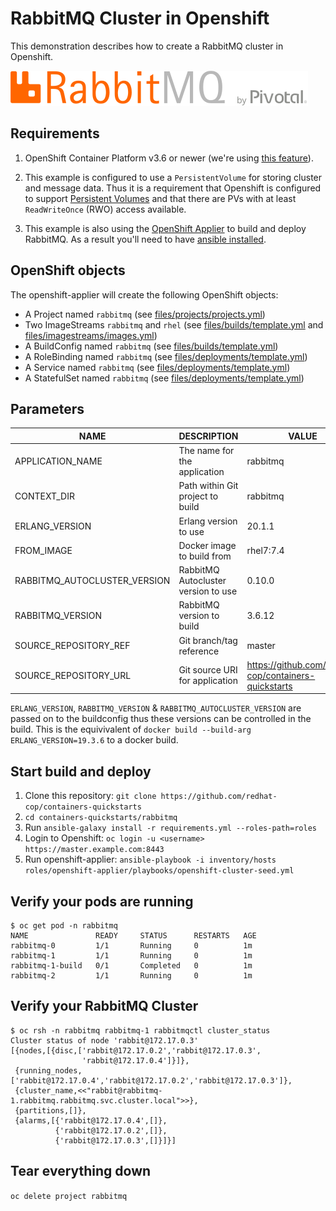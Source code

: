 # RabbitMQ Cluster in Openshift

This demonstration describes how to create a RabbitMQ cluster in Openshift.

![RabbitMQ](images/RabbitMQ-logo.svg "RabbitMQ")

## Requirements
1. OpenShift Container Platform v3.6 or newer (we're using [this feature](https://docs.openshift.com/container-platform/3.6/dev_guide/managing_images.html#using-is-with-k8s)).
2. This example is configured to use a `PersistentVolume` for storing cluster and message data. Thus it is a requirement that Openshift is configured to support [Persistent Volumes](https://docs.openshift.com/container-platform/latest/dev_guide/persistent_volumes.html) and that there are PVs with at least `ReadWriteOnce` (RWO) access available.

3. This example is also using the [OpenShift Applier](https://github.com/redhat-cop/openshift-applier) to build and deploy RabbitMQ. As a result you'll need to have [ansible installed](http://docs.ansible.com/ansible/latest/intro_installation.html).

## OpenShift objects
The openshift-applier will create the following OpenShift objects:
* A Project named `rabbitmq` (see [files/projects/projects.yml](files/projects/projects.yml))
* Two ImageStreams `rabbitmq` and `rhel` (see [files/builds/template.yml](files/builds/template.yml) and [files/imagestreams/images.yml](files/imagestreams/images.yml))
* A BuildConfig named `rabbitmq` (see [files/builds/template.yml](files/builds/template.yml))
* A RoleBinding named `rabbitmq` (see [files/deployments/template.yml](files/deployments/template.yml))
* A Service named `rabbitmq` (see [files/deployments/template.yml](files/deployments/template.yml))
* A StatefulSet named `rabbitmq` (see [files/deployments/template.yml](files/deployments/template.yml))

## Parameters
| NAME                         | DESCRIPTION                         | VALUE
| ---------------------------- | ----------------------------------- | ---------------------------------------------------- |
| APPLICATION_NAME             | The name for the application        | rabbitmq                                             |
| CONTEXT_DIR                  | Path within Git project to build    | rabbitmq                                             |
| ERLANG_VERSION               | Erlang version to use               | 20.1.1                                               |
| FROM_IMAGE                   | Docker image to build from          | rhel7:7.4                                            |
| RABBITMQ_AUTOCLUSTER_VERSION | RabbitMQ Autocluster version to use | 0.10.0                                               |
| RABBITMQ_VERSION             | RabbitMQ version to build           | 3.6.12                                               |
| SOURCE_REPOSITORY_REF        | Git branch/tag reference            | master                                               |
| SOURCE_REPOSITORY_URL        | Git source URI for application      | https://github.com/redhat-cop/containers-quickstarts |

`ERLANG_VERSION`, `RABBITMQ_VERSION` & `RABBITMQ_AUTOCLUSTER_VERSION` are passed on to the buildconfig thus these versions can be controlled in the build.
This is the equivivalent of `docker build --build-arg ERLANG_VERSION=19.3.6` to a docker build.

## Start build and deploy
1. Clone this repository:
   `git clone https://github.com/redhat-cop/containers-quickstarts`
2. `cd containers-quickstarts/rabbitmq`
3. Run `ansible-galaxy install -r requirements.yml --roles-path=roles`
4. Login to Openshift: `oc login -u <username> https://master.example.com:8443`
5. Run openshift-applier: `ansible-playbook -i inventory/hosts roles/openshift-applier/playbooks/openshift-cluster-seed.yml`

## Verify your pods are running
```
$ oc get pod -n rabbitmq
NAME               READY     STATUS      RESTARTS   AGE
rabbitmq-0         1/1       Running     0          1m
rabbitmq-1         1/1       Running     0          1m
rabbitmq-1-build   0/1       Completed   0          1m
rabbitmq-2         1/1       Running     0          1m
```

## Verify your RabbitMQ Cluster
```
$ oc rsh -n rabbitmq rabbitmq-1 rabbitmqctl cluster_status
Cluster status of node 'rabbit@172.17.0.3'
[{nodes,[{disc,['rabbit@172.17.0.2','rabbit@172.17.0.3',
                'rabbit@172.17.0.4']}]},
 {running_nodes,['rabbit@172.17.0.4','rabbit@172.17.0.2','rabbit@172.17.0.3']},
 {cluster_name,<<"rabbit@rabbitmq-1.rabbitmq.rabbitmq.svc.cluster.local">>},
 {partitions,[]},
 {alarms,[{'rabbit@172.17.0.4',[]},
          {'rabbit@172.17.0.2',[]},
          {'rabbit@172.17.0.3',[]}]}]
```

## Tear everything down
`oc delete project rabbitmq`
